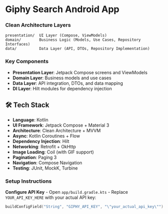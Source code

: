 # Giphy Search Android App

### Clean Architecture Layers

```
presentation/  UI Layer (Compose, ViewModels)
domain/        Business Logic (Models, Use Cases, Repository Interfaces)
data/          Data Layer (API, DTOs, Repository Implementation)
```

### Key Components

- **Presentation Layer**: Jetpack Compose screens and ViewModels
- **Domain Layer**: Business models and use cases
- **Data Layer**: API integration, DTOs, and data mapping
- **DI Layer**: Hilt modules for dependency injection

## 🛠️ Tech Stack

- **Language**: Kotlin
- **UI Framework**: Jetpack Compose + Material 3
- **Architecture**: Clean Architecture + MVVM
- **Async**: Kotlin Coroutines + Flow
- **Dependency Injection**: Hilt
- **Networking**: Retrofit + OkHttp
- **Image Loading**: Coil (with GIF support)
- **Pagination**: Paging 3
- **Navigation**: Compose Navigation
- **Testing**: JUnit, MockK, Turbine

### Setup Instructions

**Configure API Key**
    - Open `app/build.gradle.kts`
    - Replace `YOUR_API_KEY_HERE` with your actual API key:
   ```kotlin
   buildConfigField("String", "GIPHY_API_KEY", "\"your_actual_api_key\"")
   ```